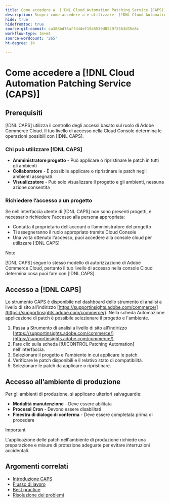 ```yaml
---
title: Come accedere a  [!DNL Cloud Automation Patching Service (CAPS)]
description: Scopri come accedere a e utilizzare  [!DNL Cloud Automation Patching Service (CAPS)]
hide: true
hidefromtoc: true
source-git-commit: ca388bd78affd4def19a5539d8529f2563d35e8c
workflow-type: tm+mt
source-wordcount: '265'
ht-degree: 1%

---
```


# Come accedere a [!DNL Cloud Automation Patching Service (CAPS)]

## Prerequisiti

[!DNL CAPS] utilizza il controllo degli accessi basato sul ruolo di Adobe Commerce Cloud. Il tuo livello di accesso nella Cloud Console determina le operazioni possibili con [!DNL CAPS].

### Chi può utilizzare [!DNL CAPS]

* **Amministratore progetto** - Può applicare o ripristinare le patch in tutti gli ambienti
* **Collaboratore** - È possibile applicare o ripristinare le patch negli ambienti assegnati
* **Visualizzatore** - Può solo visualizzare il progetto e gli ambienti, nessuna azione consentita

### Richiedere l’accesso a un progetto

Se nell&#39;interfaccia utente di [!DNL CAPS] non sono presenti progetti, è necessario richiedere l&#39;accesso alla persona appropriata:

* Contatta il proprietario dell’account o l’amministratore del progetto
* Ti assegneranno il ruolo appropriato tramite Cloud Console
* Una volta ottenuto l&#39;accesso, puoi accedere alla console cloud per utilizzare [!DNL CAPS]

>[!NOTE]
>
>[!DNL CAPS] segue lo stesso modello di autorizzazione di Adobe Commerce Cloud, pertanto il tuo livello di accesso nella console Cloud determina cosa puoi fare con [!DNL CAPS].

## Accesso a [!DNL CAPS]

Lo strumento CAPS è disponibile nel dashboard dello strumento di analisi a livello di sito all&#39;indirizzo [https://supportinsights.adobe.com/commerce/](https://supportinsights.adobe.com/commerce/). Nella scheda Automazione applicazione di patch è possibile selezionare il progetto e l&#39;ambiente.

1. Passa a Strumento di analisi a livello di sito all&#39;indirizzo [https://supportinsights.adobe.com/commerce/](https://supportinsights.adobe.com/commerce/).
1. Fare clic sulla scheda [!UICONTROL Patching Automation] nell&#39;interfaccia.
1. Selezionare il progetto e l&#39;ambiente in cui applicare le patch.
1. Verificare le patch disponibili e il relativo stato di compatibilità.
1. Selezionare le patch da applicare o ripristinare.

## Accesso all’ambiente di produzione

Per gli ambienti di produzione, si applicano ulteriori salvaguardie:

* **Modalità manutenzione** - Deve essere abilitata
* **Processi Cron** - Devono essere disabilitati
* **Finestra di dialogo di conferma** - Deve essere completata prima di procedere

>[!IMPORTANT]
>
>L&#39;applicazione delle patch nell&#39;ambiente di produzione richiede una preparazione e misure di protezione adeguate per evitare interruzioni accidentali.

## Argomenti correlati

* [Introduzione CAPS](intro.md)
* [Flusso di lavoro](workflow.md)
* [Best practice](best-practices.md)
* [Risoluzione dei problemi](troubleshooting.md)
